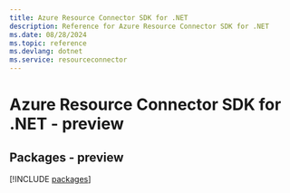 ```yaml
---
title: Azure Resource Connector SDK for .NET
description: Reference for Azure Resource Connector SDK for .NET
ms.date: 08/28/2024
ms.topic: reference
ms.devlang: dotnet
ms.service: resourceconnector
---
```

# Azure Resource Connector SDK for .NET - preview
## Packages - preview
[!INCLUDE [packages](resource-connector-index.md)]